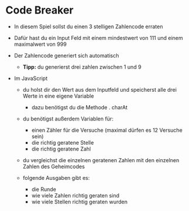 # Code Breaker

- In diesem Spiel sollst du einen 3 stelligen Zahlencode erraten

- Dafür hast du ein Input Feld mit einem mindestwert von 111 und einem maximalwert von 999

- Der Zahlencode generiert sich automatisch
    -  __Tipp:__ du generierst drei zahlen zwischen 1 und 9

- Im JavaScript
    
    - du holst dir den Wert aus dem Inputfeld und speicherst alle drei Werte in eine eigene Variable
        - dazu benötigst du die Methode . charAt
    
    - du benötigst außerdem Variablen für:
        - einen Zähler für die Versuche (maximal dürfen es 12 Versuche sein)
        - die richtig geratene Stelle
        - die richtig geratene Zahl
    
    - du vergleichst die einzelnen geratenen Zahlen mit den einzelnen Zahlen des Geheimcodes
    
    - folgende Ausgaben gibt es:
        - die Runde
        - wie viele Zahlen richtig geraten sind
        - wie viele Stellen richtig geraten wurden